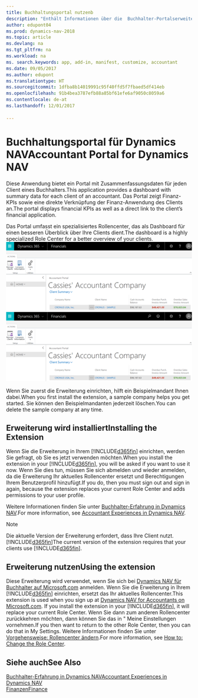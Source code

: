 ```yaml
---
title: Buchhaltungsportal nutzenb
description: "Enthält Informationen über die  Buchhalter-Portalserweiterung."
author: edupont04
ms.prod: dynamics-nav-2018
ms.topic: article
ms.devlang: na
ms.tgt_pltfrm: na
ms.workload: na
ms. search.keywords: app, add-in, manifest, customize, accountant
ms.date: 09/05/2017
ms.author: edupont
ms.translationtype: HT
ms.sourcegitcommit: 1dfba8b14019991c95f40ffd5f7fbaed5df414eb
ms.openlocfilehash: 91b4bea3787efb88a85bf61efe6af9050c8059a6
ms.contentlocale: de-at
ms.lasthandoff: 12/01/2017

---
```

# <a name="accountant-portal-for-dynamics-nav"></a><span data-ttu-id="d8f6d-103">Buchhaltungsportal für Dynamics NAV</span><span class="sxs-lookup"><span data-stu-id="d8f6d-103">Accountant Portal for Dynamics NAV</span></span>
<span data-ttu-id="d8f6d-104">Diese Anwendung bietet ein Portal mit Zusammenfassungsdaten für jeden Client eines Buchhalters.</span><span class="sxs-lookup"><span data-stu-id="d8f6d-104">This application provides a dashboard with summary data for each client of an accountant.</span></span> <span data-ttu-id="d8f6d-105">Das Portal zeigt Finanz-KPIs sowie eine direkte Verknüpfung der Finanz-Anwendung des Clients an.</span><span class="sxs-lookup"><span data-stu-id="d8f6d-105">The portal displays financial KPIs as well as a direct link to the client’s financial application.</span></span>  

<span data-ttu-id="d8f6d-106">Das Portal umfasst ein spezialisiertes Rollencenter, das als Dashboard für einen besseren Überblick über Ihre Clients dient.</span><span class="sxs-lookup"><span data-stu-id="d8f6d-106">The dashboard is a highly specialized Role Center for a better overview of your clients.</span></span>  
<span data-ttu-id="d8f6d-107">[![Buchhaltungsportal](./media/ui-extensions-accportal/accountant-portal.png)](https://go.microsoft.com/fwlink/?linkid=851257)</span><span class="sxs-lookup"><span data-stu-id="d8f6d-107">[![Accountant Portal](./media/ui-extensions-accportal/accountant-portal.png)](https://go.microsoft.com/fwlink/?linkid=851257)</span></span>

<span data-ttu-id="d8f6d-108">Wenn Sie zuerst die Erweiterung einrichten, hilft ein Beispielmandant Ihnen dabei.</span><span class="sxs-lookup"><span data-stu-id="d8f6d-108">When you first install the extension, a sample company helps you get started.</span></span> <span data-ttu-id="d8f6d-109">Sie können den Beispielmandanten jederzeit löschen.</span><span class="sxs-lookup"><span data-stu-id="d8f6d-109">You can delete the sample company at any time.</span></span>  

## <a name="installing-the-extension"></a><span data-ttu-id="d8f6d-110">Erweiterung wird installiert</span><span class="sxs-lookup"><span data-stu-id="d8f6d-110">Installing the Extension</span></span>
<span data-ttu-id="d8f6d-111">Wenn Sie die Erweiterung in Ihrem [!INCLUDE[d365fin](includes/d365fin_md.md)] einrichten, werden Sie gefragt, ob Sie es jetzt verwenden möchten.</span><span class="sxs-lookup"><span data-stu-id="d8f6d-111">When you install the extension in your [!INCLUDE[d365fin](includes/d365fin_md.md)], you will be asked if you want to use it now.</span></span> <span data-ttu-id="d8f6d-112">Wenn Sie dies tun, müssen Sie sich abmelden und wieder anmelden, da die Erweiterung Ihr aktuelles Rollencenter ersetzt und Berechtigungen Ihrem Benutzerprofil hinzufügt.</span><span class="sxs-lookup"><span data-stu-id="d8f6d-112">If you do, then you must sign out and sign in again, because the extension replaces your current Role Center and adds permissions to your user profile.</span></span>  

<span data-ttu-id="d8f6d-113">Weitere Informationen finden Sie unter [Buchhalter-Erfahrung in Dynamics NAV](finance-accounting.md).</span><span class="sxs-lookup"><span data-stu-id="d8f6d-113">For more information, see [Accountant Experiences in Dynamics NAV](finance-accounting.md).</span></span>  

> [!NOTE]  
>  <span data-ttu-id="d8f6d-114">Die aktuelle Version der Erweiterung erfordert,  dass Ihre Client nutzt. [!INCLUDE[d365fin](includes/d365fin_md.md)]</span><span class="sxs-lookup"><span data-stu-id="d8f6d-114">The current version of the extension requires that your clients use [!INCLUDE[d365fin](includes/d365fin_md.md)].</span></span>  

## <a name="using-the-extension"></a><span data-ttu-id="d8f6d-115">Erweiterung nutzen</span><span class="sxs-lookup"><span data-stu-id="d8f6d-115">Using the extension</span></span>
<span data-ttu-id="d8f6d-116">Diese Erweiterung wird verwendet, wenn Sie sich bei [Dynamics NAV für Buchhalter auf  Microsoft.com](https://www.microsoft.com/en-us/dynamics365/financial-insights-for-accountants) anmelden. Wenn Sie die Erweiterung in Ihrem [!INCLUDE[d365fin](includes/d365fin_md.md)] einrichten, ersetzt das Ihr aktuelles Rollencenter.</span><span class="sxs-lookup"><span data-stu-id="d8f6d-116">This extension is used when you sign up at [Dynamics NAV for Accountants on Microsoft.com](https://www.microsoft.com/en-us/dynamics365/financial-insights-for-accountants). If you install the extension in your [!INCLUDE[d365fin](includes/d365fin_md.md)], it will replace your current Role Center.</span></span> <span data-ttu-id="d8f6d-117">Wenn Sie dann zum anderen Rollencenter zurückkehren möchten, dann können Sie das in " Meine Einstellungen vornehmen.</span><span class="sxs-lookup"><span data-stu-id="d8f6d-117">If you then want to return to the other Role Center, then you can do that in My Settings.</span></span> <span data-ttu-id="d8f6d-118">Weitere Informationen finden Sie unter [Vorgehensweise: Rollencenter ändern](change-role.md).</span><span class="sxs-lookup"><span data-stu-id="d8f6d-118">For more information, see [How to: Change the Role Center](change-role.md).</span></span>  

## <a name="see-also"></a><span data-ttu-id="d8f6d-119">Siehe auch</span><span class="sxs-lookup"><span data-stu-id="d8f6d-119">See Also</span></span>
[<span data-ttu-id="d8f6d-120">Buchhalter-Erfahrung in Dynamics NAV</span><span class="sxs-lookup"><span data-stu-id="d8f6d-120">Accountant Experiences in Dynamics NAV</span></span>](finance-accounting.md)  
[<span data-ttu-id="d8f6d-121">Finanzen</span><span class="sxs-lookup"><span data-stu-id="d8f6d-121">Finance</span></span>](finance.md)  

